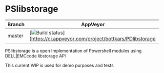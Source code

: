 # PSlibstorage
| Branch | AppVeyor |
| ------ | -------- |
| master | [![Build status](https://ci.appveyor.com/api/projects/status/7ft0dny2738lli8s/branch/master?svg=true)](https://ci.appveyor.com/project/bottkars/PDlibstorage

PSlibstorage is a open Implementation of Powershell modules using DELL|EMCcode libstorage API


This current WIP is used for demo purposes and tests

